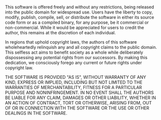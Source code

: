 This software is offered freely and without any restrictions, being released into the public domain for widespread use.
Users have the liberty to copy, modify, publish, compile, sell, or distribute the software in either its source code form or as a compiled binary,
for any purpose, be it commercial or non-commercial. 
While it would be appreciated for users to credit the author, this remains at the discretion of each individual.

In regions that uphold copyright laws, the authors of this software wholeheartedly relinquish any and all copyright claims to the public domain. 
This selfless act aims to benefit society as a whole while deliberately dispossessing any potential rights from our successors. 
By making this dedication, we consciously forego any current or future rights under copyright law.

THE SOFTWARE IS PROVIDED "AS IS", WITHOUT WARRANTY OF ANY KIND,
EXPRESS OR IMPLIED, INCLUDING BUT NOT LIMITED TO THE WARRANTIES OF
MERCHANTABILITY, FITNESS FOR A PARTICULAR PURPOSE AND NONINFRINGEMENT.
IN NO EVENT SHALL THE AUTHORS BE LIABLE FOR ANY CLAIM, DAMAGES OR
OTHER LIABILITY, WHETHER IN AN ACTION OF CONTRACT, TORT OR OTHERWISE,
ARISING FROM, OUT OF OR IN CONNECTION WITH THE SOFTWARE OR THE USE OR
OTHER DEALINGS IN THE SOFTWARE.
